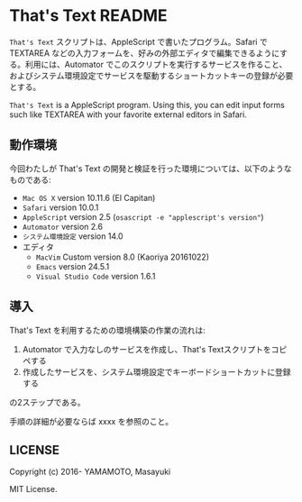 # That's Text README

`That's Text` スクリプトは、AppleScript で書いたプログラム。Safari で TEXTAREA などの入力フォームを、好みの外部エディタで編集できるようにする。利用には、Automator でこのスクリプトを実行するサービスを作ること、およびシステム環境設定でサービスを駆動するショートカットキーの登録が必要とする。

`That's Text` is a AppleScript program. Using this, you can edit input forms such like TEXTAREA with your favorite external editors in Safari.

## 動作環境

今回わたしが That's Text の開発と検証を行った環境については、以下のようなものである:

* `Mac OS X` version 10.11.6 (El Capitan)
* `Safari` version 10.0.1
* `AppleScript` version 2.5 (`osascript -e "applescript's version"`)
* `Automator` version 2.6
* `システム環境設定` version 14.0
* エディタ
    * `MacVim` Custom version 8.0 (Kaoriya 20161022)
    * `Emacs` version 24.5.1
    * `Visual Studio Code` version 1.6.1

## 導入

That's Text を利用するための環境構築の作業の流れは:

1. Automator で入力なしのサービスを作成し、That's Textスクリプトをコピペする
2. 作成したサービスを、システム環境設定でキーボードショートカットに登録する

の2ステップである。

手順の詳細が必要ならば xxxx を参照のこと。

## LICENSE

Copyright (c) 2016- YAMAMOTO, Masayuki

MIT License.


